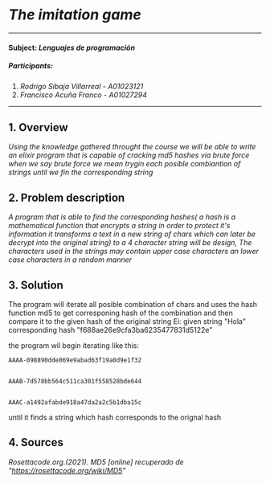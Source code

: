 # *The imitation game*
---
#### Subject: *Lenguajes de programación*

##### Participants:
1. *Rodrigo Sibaja Villarreal* - *A01023121* 
2. *Francisco Acuña Franco* - *A01027294* 


---
## 1. Overview

*Using the knowledge gathered throught the course we will be able to write an elixir program that is capable of cracking md5 hashes via brute force when we say brute force we mean trygin each posible combiantion of strings until we fin the corresponding string*

## 2. Problem description

*A program that is able to find the corresponding hashes( a hash is a mathematical function that encrypts a string in order to protect it's information it transforms a text in a new string of chars which can later be decrypt into the original string) to a 4 character string will be design, The characters used in the strings may contain upper case characters an lower case characters in a random manner*


## 3. Solution

The program will iterate all posible combination of chars and uses the hash function md5 to get corresponing hash of the combination and then compare it to the given hash of the original string 
Ei:
given string "Hola" corresponding hash "f688ae26e9cfa3ba6235477831d5122e"


the program wil begin iterating like this:

    AAAA-098890dde069e9abad63f19a0d9e1f32


    AAAB-7d578bb564c511ca301f558528bde644


    AAAC-a1492afabde918a47da2a2c5b1dba15c



until it finds a string which hash corresponds to the orignal hash

## 4. Sources

*Rosettacode.org.(2021). MD5 [online] recuperado de "https://rosettacode.org/wiki/MD5"*

